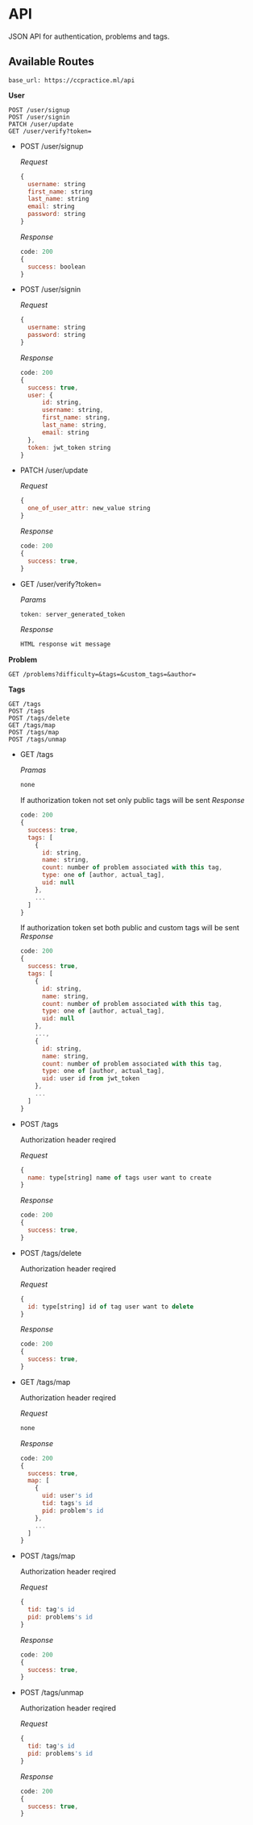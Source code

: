 # API

JSON API for authentication, problems and tags.

## Available Routes
```
base_url: https://ccpractice.ml/api
```
__User__
```
POST /user/signup
POST /user/signin
PATCH /user/update
GET /user/verify?token=
```

- POST /user/signup
  
  _Request_
  ```javascript
  {
    username: string
    first_name: string
    last_name: string
    email: string
    password: string
  }
  ```
  _Response_
  ```javascript
  code: 200
  {
    success: boolean
  }
  ```
  
- POST /user/signin
  
  _Request_
  ```javascript
  {
    username: string
    password: string
  }
  ```
  _Response_
  ```javascript
  code: 200
  {
    success: true,
    user: {
        id: string,
        username: string,
        first_name: string,
        last_name: string,
        email: string
    },
    token: jwt_token string
  }
  ```

- PATCH /user/update
  
  _Request_
  ```javascript
  {
    one_of_user_attr: new_value string
  }
  ```
  _Response_
  ```javascript
  code: 200
  {
    success: true,
  }
  ```
- GET /user/verify?token=
  
  _Params_
  ```javascript
  token: server_generated_token
  ```
  _Response_
  ```javascript
  HTML response wit message
  ```


__Problem__
```
GET /problems?difficulty=&tags=&custom_tags=&author=
```

__Tags__
```
GET /tags
POST /tags
POST /tags/delete
GET /tags/map
POST /tags/map
POST /tags/unmap
```
- GET /tags
  
  _Pramas_
  ```javascript
  none
  ```
  If authorization token not set only public tags will be sent
  _Response_
  ```javascript
  code: 200
  {
    success: true,
    tags: [
      {
        id: string,
        name: string,
        count: number of problem associated with this tag,
        type: one of [author, actual_tag],
        uid: null
      },
      ...
    ]
  }
  ```
  If authorization token set both public and custom tags will be sent
  _Response_
  ```javascript
  code: 200
  {
    success: true,
    tags: [
      {
        id: string,
        name: string,
        count: number of problem associated with this tag,
        type: one of [author, actual_tag],
        uid: null
      },
      ...,
      {
        id: string,
        name: string,
        count: number of problem associated with this tag,
        type: one of [author, actual_tag],
        uid: user id from jwt_token
      },
      ...
    ]
  }
  ```
- POST /tags

  Authorization header reqired
  
  _Request_
  ```javascript
  {
    name: type[string] name of tags user want to create
  }
  ```
  _Response_
  ```javascript
  code: 200
  {
    success: true,
  }
  ```

- POST /tags/delete

  Authorization header reqired
  
  _Request_
  ```javascript
  {
    id: type[string] id of tag user want to delete
  }
  ```
  _Response_
  ```javascript
  code: 200
  {
    success: true,
  }
  ```

- GET /tags/map

  Authorization header reqired
  
  _Request_
  ```javascript
  none
  ```
  _Response_
  ```javascript
  code: 200
  {
    success: true,
    map: [
      {
        uid: user's id
        tid: tags's id
        pid: problem's id
      },
      ...
    ]
  }
  ```

- POST /tags/map

  Authorization header reqired
  
  _Request_
  ```javascript
  {
    tid: tag's id
    pid: problems's id
  }
  ```
  _Response_
  ```javascript
  code: 200
  {
    success: true,
  }
  ```

- POST /tags/unmap

  Authorization header reqired
  
  _Request_
  ```javascript
  {
    tid: tag's id
    pid: problems's id
  }
  ```
  _Response_
  ```javascript
  code: 200
  {
    success: true,
  }
  ```
